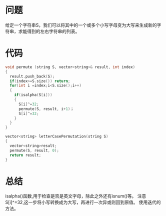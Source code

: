 # 问题
给定一个字符串S，我们可以将其中的一个或多个小写字母变为大写来生成新的字符串，求能得到的左右字符串的列表。
# 代码
```c
void permute (string S, vector<string>& result, int index)
{
  result.push_back(S);
  if(index>=S.size()) return;
  for(int i =index;i<S.size();i++)
  {
    if(isalpha(S[i]))
    {
      S[i]^=32;
      permute(S, result, i+1)；
      S[i]^=32;
    }
  }
}

vector<string> letterCasePermutation(string S)
{
  vector<string>result;
  permute(S, result, 0);
  return result;
}
```
# 总结
isalpha()函数,用于检查是否是英文字母，除此之外还有isnum()等。
注意S[i]^=32,这一步将小写转换成为大写，再进行一次异或则回到原值。
使用迭代的方法。
